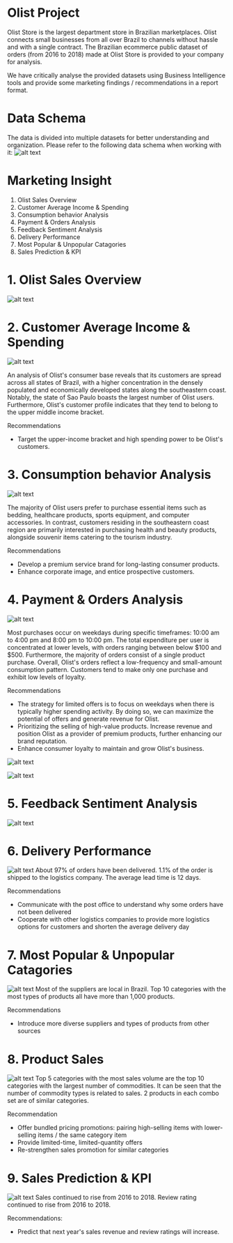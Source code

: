 # Olist Project
Olist Store is the largest department store in Brazilian marketplaces. Olist connects small businesses from all over Brazil to channels without hassle and with a single contract. The Brazilian ecommerce public dataset of orders (from 2016 to 2018) made at Olist Store is provided to your company for analysis.

We have critically analyse the provided datasets using Business Intelligence tools and provide some marketing findings / recommendations in a report format.

# Data Schema
The data is divided into multiple datasets for better understanding and organization. Please refer to the following data schema when working with it:
![alt text](https://github.com/jennywong2023/Olist-Project/blob/db9e299f957ebf21d501a3e56102c849084eaf43/Data%20Schema.png)


# Marketing Insight
1. Olist Sales Overview
2. Customer Average Income & Spending
3. Consumption behavior Analysis
4. Payment & Orders Analysis
5. Feedback Sentiment Analysis
6. Delivery Performance
7. Most Popular & Unpopular Catagories
8. Sales Prediction & KPI


# 1. Olist Sales Overview
![alt text](https://github.com/jennywong2023/Olist-Project/blob/main/1.%20Sales%20Overview.jpeg)

# 2. Customer Average Income & Spending
![alt text](https://github.com/jennywong2023/Olist-Project/blob/main/2.%20Customer%20Average%20Income%20%26%20Spending.jpeg)

An analysis of Olist's consumer base reveals that its customers are spread across all states of Brazil, with a higher concentration in the densely populated and economically developed states along the southeastern coast. Notably, the state of Sao Paulo boasts the largest number of Olist users. Furthermore, Olist's customer profile indicates that they tend to belong to the upper middle income bracket.

Recommendations
- Target the upper-income bracket and high spending power to be Olist's customers.

# 3. Consumption behavior Analysis
![alt text](https://github.com/jennywong2023/Olist-Project/blob/main/3.%20Consumption%20behavior%20Analysis.jpeg)

The majority of Olist users prefer to purchase essential items such as bedding, healthcare products, sports equipment, and computer accessories. In contrast, customers residing in the southeastern coast region are primarily interested in purchasing health and beauty products, alongside souvenir items catering to the tourism industry.

Recommendations
- Develop a premium service brand for long-lasting consumer products.
- Enhance corporate image, and entice prospective customers.

# 4. Payment & Orders Analysis
![alt text](https://github.com/jennywong2023/Olist-Project/blob/main/4.%20Orders%20Analysis.jpeg)

Most purchases occur on weekdays during specific timeframes: 10:00 am to 4:00 pm and 8:00 pm to 10:00 pm. The total expenditure per user is concentrated at lower levels, with orders ranging between below $100 and $500. Furthermore, the majority of orders consist of a single product purchase. Overall, Olist's orders reflect a low-frequency and small-amount consumption pattern. Customers tend to make only one purchase and exhibit low levels of loyalty.

Recommendations
- The strategy for limited offers is to focus on weekdays when there is typically higher spending activity. By doing so, we can maximize the potential of offers and generate revenue for Olist.
- Prioritizing the selling of high-value products. Increase revenue and position Olist as a provider of premium products, further enhancing our brand reputation.
- Enhance consumer loyalty to maintain and grow Olist's business.

![alt text](https://github.com/jennywong2023/Olist-Project/blob/main/4.%20Payment%20Analysis.jpeg)



![alt text](https://github.com/jennywong2023/Olist-Project/blob/main/4.%20Payment%20II%20Analysis.jpeg)

# 5. Feedback Sentiment Analysis
![alt text](https://github.com/jennywong2023/Olist-Project/blob/main/5.%20Feedback%20Sentiment%20Analysis.jpeg)

# 6. Delivery Performance
![alt text](https://github.com/jennywong2023/Olist-Project/blob/main/6.%20Delivery%20Performance.jpeg)
About 97% of orders have been delivered. 1.1% of the order is shipped to the logistics company. The average lead time is 12 days.

Recommendations
- Communicate with the post office to understand why some orders have not been delivered
- Cooperate with other logistics companies to provide more logistics options for customers and shorten the average delivery day

# 7. Most Popular & Unpopular Catagories
![alt text](https://github.com/jennywong2023/Olist-Project/blob/main/7.%20Most%20Popular%20%26%20Unpopular%20Catagories.jpeg)
Most of the suppliers are local in Brazil. Top 10 categories with the most types of products all have more than 1,000 products.

Recommendations
- Introduce more diverse suppliers and types of products from other sources

# 8. Product Sales
![alt text](https://github.com/jennywong2023/Olist-Project/blob/main/8.%20Product%20Sales.jpeg)
Top 5 categories with the most sales volume are the top 10 categories with the largest number of commodities. It can be seen that the number of commodity types is related to sales. 2 products in each combo set are of similar categories. 

Recommendation
- Offer bundled pricing promotions: pairing high-selling items with lower-selling items / the same category item
- Provide limited-time, limited-quantity offers
- Re-strengthen sales promotion for similar categories

# 9. Sales Prediction & KPI
![alt text](https://github.com/jennywong2023/Olist-Project/blob/main/8.%20Sales%20Prediction%20%26%20KPI.jpeg)
Sales continued to rise from 2016 to 2018. Review rating continued to rise from 2016 to 2018.

Recommendations:
- Predict that next year's sales revenue and review ratings will increase.

